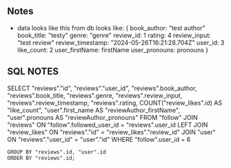 ## Notes

* data looks like this from db looks like: 
{
book_author: 
    "test author"
book_title: 
    "testy"
genre: 
    "genre"
review_id: 
    1
rating: 
    4
review_input: 
    "test review"
review_timestamp: 
    "2024-05-26T16:21:28.704Z"
user_id: 
    3
like_count:
    2
user_firstName:
    firstName
user_pronouns: 
    pronouns 
    }


## SQL NOTES 

SELECT
	"reviews"."id",
	"reviews"."user_id",
	"reviews".book_author,
	"reviews".book_title,
	"reviews".genre,
	"reviews".review_input,
	"reviews".review_timestamp,
	"reviews".rating,
	COUNT("review_likes".id) AS "like_count",
	"user".first_name AS "reviewAuthor_firstName",
	"user".pronouns AS "reviewAuthor_pronouns"
FROM "follow"
	JOIN "reviews"
	ON "follow".followed_user_id = "reviews".user_id
	LEFT JOIN "review_likes"
	ON "reviews"."id" = "review_likes"."review_id"
	JOIN "user"
	ON "reviews"."user_id" = "user"."id"
WHERE "follow".user_id = 6
	
	
	GROUP BY "reviews".id, "user".id
	ORDER BY "reviews".id;